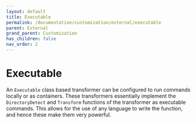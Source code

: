 ```yaml
---
layout: default
title: Executable
permalink: /documentation/customization/external/executable
parent: External
grand_parent: Customization
has_children: false
nav_order: 2
---
```


# Executable

An `Executable` class based transformer can be configured to run commands locally or as containers. These transformers essentially implement the `DirectoryDetect` and `Transform` functions of the transformer as executable commands. This allows for the use of any language to write the function, and hence these make them very powerful.